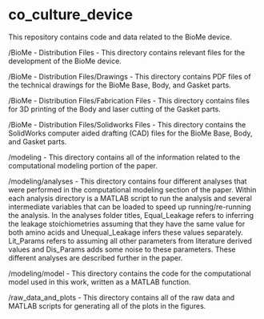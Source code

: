 # co_culture_device
This repository contains code and data related to the BioMe device.

/BioMe - Distribution Files - This directory contains relevant files for the development of the BioMe device.

/BioMe - Distribution Files/Drawings - This directory contains PDF files of the technical drawings for the BioMe Base, Body, and Gasket parts.

/BioMe - Distribution Files/Fabrication Files - This directory contains files for 3D printing of the Body and laser cutting of the Gasket parts.

/BioMe - Distribution Files/Solidworks Files - This directory contains the SolidWorks computer aided drafting (CAD) files for the BioMe Base, Body, and Gasket parts.

/modeling - This directory contains all of the information related to the computational modeling portion of the paper.

/modeling/analyses - This directory contains four different analyses that were performed in the computational modeling section of the paper. Within each analysis directory is a MATLAB script to run the analysis and several intermediate variables that can be loaded to speed up running/re-running the analysis. In the analyses folder titles, Equal_Leakage refers to inferring the leakage stoichiometries assuming that they have the same value for both amino acids and Unequal_Leakage infers these values separately. Lit_Params refers to assuming all other parameters from literature derived values and Dis_Params adds some noise to these parameters. These different analyses are described further in the paper.

/modeling/model - This directory contains the code for the computational model used in this work, written as a MATLAB function.

/raw_data_and_plots - This directory contains all of the raw data and MATLAB scripts for generating all of the plots in the figures.
